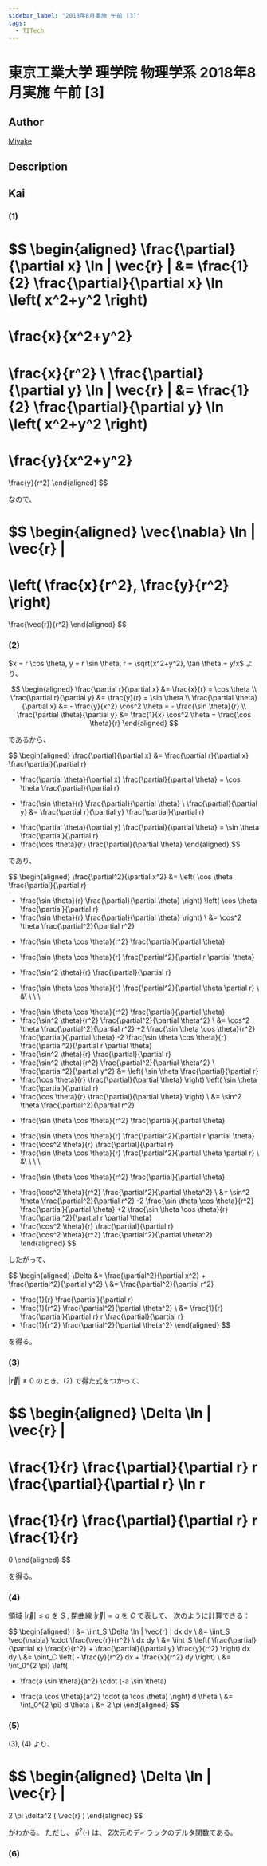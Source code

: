 ```yaml
---
sidebar_label: "2018年8月実施 午前 [3]"
tags:
  - TITech
---
```

# 東京工業大学 理学院 物理学系 2018年8月実施 午前 \[3\]

## **Author**
[Miyake](https://miyake.github.io/exams/index.html)

## **Description**

## **Kai**
### (1)

$$
  \begin{aligned}
  \frac{\partial}{\partial x} \ln | \vec{r} |
  &=
  \frac{1}{2}
  \frac{\partial}{\partial x} \ln \left( x^2+y^2 \right)
  =
  \frac{x}{x^2+y^2}
  =
  \frac{x}{r^2}
  \\
  \frac{\partial}{\partial y} \ln | \vec{r} |
  &=
  \frac{1}{2}
  \frac{\partial}{\partial y} \ln \left( x^2+y^2 \right)
  =
  \frac{y}{x^2+y^2}
  =
  \frac{y}{r^2}
  \end{aligned}
$$

なので、

$$
  \begin{aligned}
  \vec{\nabla} \ln | \vec{r} |
  =
  \left( \frac{x}{r^2}, \frac{y}{r^2} \right)
  =
  \frac{\vec{r}}{r^2}
  \end{aligned}
$$

### (2)
$x = r \cos \theta, y = r \sin \theta, r = \sqrt{x^2+y^2}, \tan \theta = y/x$ より、

$$
\begin{aligned}
\frac{\partial r}{\partial x}
&= \frac{x}{r}
= \cos \theta
\\
\frac{\partial r}{\partial y}
&= \frac{y}{r}
= \sin \theta
\\
\frac{\partial \theta}{\partial x}
&= - \frac{y}{x^2} \cos^2 \theta
= - \frac{\sin \theta}{r}
\\
\frac{\partial \theta}{\partial y}
&= \frac{1}{x} \cos^2 \theta
= \frac{\cos \theta}{r}
\end{aligned}
$$

であるから、

$$
\begin{aligned}
\frac{\partial}{\partial x}
&=
\frac{\partial r}{\partial x} \frac{\partial}{\partial r}
+ \frac{\partial \theta}{\partial x} \frac{\partial}{\partial \theta}
=
\cos \theta \frac{\partial}{\partial r}
- \frac{\sin \theta}{r} \frac{\partial}{\partial \theta}
\\
\frac{\partial}{\partial y}
&=
\frac{\partial r}{\partial y} \frac{\partial}{\partial r}
+ \frac{\partial \theta}{\partial y} \frac{\partial}{\partial \theta}
=
\sin \theta \frac{\partial}{\partial r}
+ \frac{\cos \theta}{r} \frac{\partial}{\partial \theta}
\end{aligned}
$$

であり、

$$
\begin{aligned}
\frac{\partial^2}{\partial x^2}
&=
\left(
\cos \theta \frac{\partial}{\partial r}
- \frac{\sin \theta}{r} \frac{\partial}{\partial \theta}
\right)
\left(
\cos \theta \frac{\partial}{\partial r}
- \frac{\sin \theta}{r} \frac{\partial}{\partial \theta}
\right)
\\
&=
\cos^2 \theta \frac{\partial^2}{\partial r^2}
+ \frac{\sin \theta \cos \theta}{r^2} \frac{\partial}{\partial \theta}
- \frac{\sin \theta \cos \theta}{r} \frac{\partial^2}{\partial r \partial \theta}
+ \frac{\sin^2 \theta}{r} \frac{\partial}{\partial r}
- \frac{\sin \theta \cos \theta}{r} \frac{\partial^2}{\partial \theta \partial r}
\\
&\ \ \ \ 
+ \frac{\sin \theta \cos \theta}{r^2} \frac{\partial}{\partial \theta}
+ \frac{\sin^2 \theta}{r^2} \frac{\partial^2}{\partial \theta^2}
\\
&=
\cos^2 \theta \frac{\partial^2}{\partial r^2}
+2 \frac{\sin \theta \cos \theta}{r^2} \frac{\partial}{\partial \theta}
-2 \frac{\sin \theta \cos \theta}{r} \frac{\partial^2}{\partial r \partial \theta}
+ \frac{\sin^2 \theta}{r} \frac{\partial}{\partial r}
+ \frac{\sin^2 \theta}{r^2} \frac{\partial^2}{\partial \theta^2}
\\
\frac{\partial^2}{\partial y^2}
&=
\left(
\sin \theta \frac{\partial}{\partial r}
+ \frac{\cos \theta}{r} \frac{\partial}{\partial \theta}
\right)
\left(
\sin \theta \frac{\partial}{\partial r}
+ \frac{\cos \theta}{r} \frac{\partial}{\partial \theta}
\right)
\\
&=
\sin^2 \theta \frac{\partial^2}{\partial r^2}
- \frac{\sin \theta \cos \theta}{r^2} \frac{\partial}{\partial \theta}
+ \frac{\sin \theta \cos \theta}{r} \frac{\partial^2}{\partial r \partial \theta}
+ \frac{\cos^2 \theta}{r} \frac{\partial}{\partial r}
+ \frac{\sin \theta \cos \theta}{r} \frac{\partial^2}{\partial \theta \partial r}
\\
&\ \ \ \ 
- \frac{\sin \theta \cos \theta}{r^2} \frac{\partial}{\partial \theta}
+ \frac{\cos^2 \theta}{r^2} \frac{\partial^2}{\partial \theta^2}
\\
&=
\sin^2 \theta \frac{\partial^2}{\partial r^2}
-2 \frac{\sin \theta \cos \theta}{r^2} \frac{\partial}{\partial \theta}
+2 \frac{\sin \theta \cos \theta}{r} \frac{\partial^2}{\partial r \partial \theta}
+ \frac{\cos^2 \theta}{r} \frac{\partial}{\partial r}
+ \frac{\cos^2 \theta}{r^2} \frac{\partial^2}{\partial \theta^2}
\end{aligned}
$$

したがって、

$$
\begin{aligned}
\Delta
&=
\frac{\partial^2}{\partial x^2} + \frac{\partial^2}{\partial y^2}
\\
&=
\frac{\partial^2}{\partial r^2}
+ \frac{1}{r} \frac{\partial}{\partial r}
+ \frac{1}{r^2} \frac{\partial^2}{\partial \theta^2}
\\
&=
\frac{1}{r} \frac{\partial}{\partial r} r \frac{\partial}{\partial r}
+ \frac{1}{r^2} \frac{\partial^2}{\partial \theta^2}
\end{aligned}
$$

を得る。

### (3)
$| \vec{r} | \neq 0$ のとき、(2) で得た式をつかって、

$$
  \begin{aligned}
  \Delta \ln | \vec{r} |
  =
  \frac{1}{r} \frac{\partial}{\partial r} r \frac{\partial}{\partial r} \ln r
  =
  \frac{1}{r} \frac{\partial}{\partial r} r \frac{1}{r}
  =
  0
  \end{aligned}
$$

を得る。

### (4)
領域 $| \vec{r} | \leq a$ を $S$ ,
閉曲線 $| \vec{r} | = a$ を $C$ で表して、
次のように計算できる：

$$
\begin{aligned}
I
&=
\iint_S \Delta \ln | \vec{r} | dx dy
\\
&=
\iint_S \vec{\nabla} \cdot \frac{\vec{r}}{r^2} \ dx dy
\\
&=
\iint_S \left(
\frac{\partial}{\partial x} \frac{x}{r^2}
+
\frac{\partial}{\partial y} \frac{y}{r^2}
\right)
dx dy
\\
&=
\oint_C \left( - \frac{y}{r^2} dx + \frac{x}{r^2} dy \right)
\\
&=
\int_0^{2 \pi} \left(
- \frac{a \sin \theta}{a^2} \cdot (-a \sin \theta)
+ \frac{a \cos \theta}{a^2} \cdot (a \cos \theta)
\right) d \theta
\\
&=
\int_0^{2 \pi} d \theta
\\
&=
2 \pi
\end{aligned}
$$

### (5)
(3), (4) より、

$$
\begin{aligned}
\Delta \ln | \vec{r} |
=
2 \pi \delta^2 ( \vec{r} )
\end{aligned}
$$

がわかる。
ただし、 $\delta^2 ( \cdot )$ は、
2次元のディラックのデルタ関数である。

### (6)
